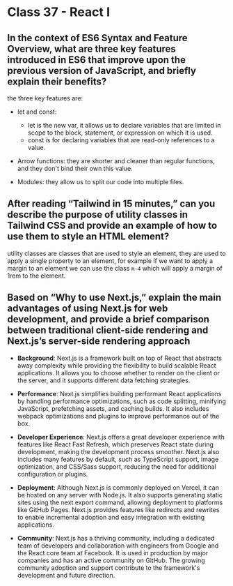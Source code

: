 # Class 37 - React I

## In the context of ES6 Syntax and Feature Overview, what are three key features introduced in ES6 that improve upon the previous version of JavaScript, and briefly explain their benefits?

the three key features are:

- let and const:
  - let is the new var, it allows us to declare variables that are limited in scope to the block, statement, or expression on which it is used.
  - const is for declaring variables that are read-only references to a value.

- Arrow functions: they are shorter and cleaner than regular functions, and they don't bind their own this value.

- Modules: they allow us to split our code into multiple files.

## After reading “Tailwind in 15 minutes,” can you describe the purpose of utility classes in Tailwind CSS and provide an example of how to use them to style an HTML element?

utility classes are classes that are used to style an element, they are used to apply a single property to an element, for example if we want to apply a margin to an element we can use the class `m-4` which will apply a margin of 1rem to the element.

## Based on “Why to use Next.js,” explain the main advantages of using Next.js for web development, and provide a brief comparison between traditional client-side rendering and Next.js’s server-side rendering approach

- **Background**: Next.js is a framework built on top of React that abstracts away complexity while providing the flexibility to build scalable React applications. It allows you to choose whether to render on the client or the server, and it supports different data fetching strategies.

- **Performance**: Next.js simplifies building performant React applications by handling performance optimizations, such as code splitting, minifying JavaScript, prefetching assets, and caching builds. It also includes webpack optimizations and plugins to improve performance out of the box.

- **Developer Experience**: Next.js offers a great developer experience with features like React Fast Refresh, which preserves React state during development, making the development process smoother. Next.js also includes many features by default, such as TypeScript support, image optimization, and CSS/Sass support, reducing the need for additional configuration or plugins.

- **Deployment**: Although Next.js is commonly deployed on Vercel, it can be hosted on any server with Node.js. It also supports generating static sites using the next export command, allowing deployment to platforms like GitHub Pages. Next.js provides features like redirects and rewrites to enable incremental adoption and easy integration with existing applications.

- **Community**: Next.js has a thriving community, including a dedicated team of developers and collaboration with engineers from Google and the React core team at Facebook. It is used in production by major companies and has an active community on GitHub. The growing community adoption and support contribute to the framework's development and future direction.
